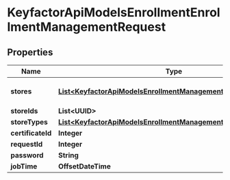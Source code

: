 

# KeyfactorApiModelsEnrollmentEnrollmentManagementRequest


## Properties

| Name | Type | Description | Notes |
|------------ | ------------- | ------------- | -------------|
|**stores** | [**List&lt;KeyfactorApiModelsEnrollmentManagementStoreRequest&gt;**](KeyfactorApiModelsEnrollmentManagementStoreRequest.md) | The stores to add the certificate to. Values in this collection will take precedence over values in {Models.Enrollment.SpecificEnrollmentManagementRequest.StoreTypes}. |  [optional] |
|**storeIds** | **List&lt;UUID&gt;** |  |  [optional] |
|**storeTypes** | [**List&lt;KeyfactorApiModelsEnrollmentManagementStoreTypeRequest&gt;**](KeyfactorApiModelsEnrollmentManagementStoreTypeRequest.md) |  |  [optional] |
|**certificateId** | **Integer** |  |  [optional] |
|**requestId** | **Integer** |  |  [optional] |
|**password** | **String** |  |  |
|**jobTime** | **OffsetDateTime** |  |  [optional] |



